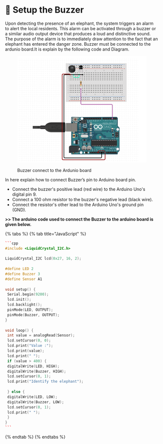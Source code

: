 # 🐘 Setup the Buzzer

Upon detecting the presence of an elephant, the system triggers an alarm to alert the local residents. This alarm can be activated through a buzzer or a similar audio output device that produces a loud and distinctive sound. The purpose of the alarm is to immediately draw attention to the fact that an elephant has entered the danger zone. Buzzer must be connected to the ardunio board.It is explain by the following code and Diagram.



<figure><img src="../../.gitbook/assets/Screenshot 2024-09-13 154522.png" alt=""><figcaption><p>Buzzer connect to the Ardunio board</p></figcaption></figure>

In here explain how to connect Buzzer’s pin to Arduino board pin.

* Connect the buzzer's positive lead (red wire) to the Arduino Uno's digital pin 9.
* Connect a 100 ohm resistor to the buzzer's negative lead (black wire).
* Connect the resistor's other lead to the Arduino Uno's ground pin (GND).

**>> The arduino code used to connect the Buzzer to the arduino board is given below.**



{% tabs %}
{% tab title="JavaScript" %}
````cpp
```cpp
#include <LiquidCrystal_I2C.h>

LiquidCrystal_I2C lcd(0x27, 16, 2);

#define LED 2
#define Buzzer 3
#define Sensor A1

void setup() {
 Serial.begin(9200);
 lcd.init();
 lcd.backlight();
 pinMode(LED, OUTPUT);
 pinMode(Buzzer, OUTPUT);
}

void loop() {
 int value = analogRead(Sensor);
 lcd.setCursor(0, 0);
 lcd.print("Value :");
 lcd.print(value);
 lcd.print(" ");
 if (value > 400) {
 digitalWrite(LED, HIGH);
 digitalWrite(Buzzer, HIGH);
 lcd.setCursor(0, 1);
 lcd.print("Identify the elephant");

 } else {
 digitalWrite(LED, LOW);
 digitalWrite(Buzzer, LOW);
 lcd.setCursor(0, 1);
 lcd.print(" ");
 }
}
```
````
{% endtab %}
{% endtabs %}

